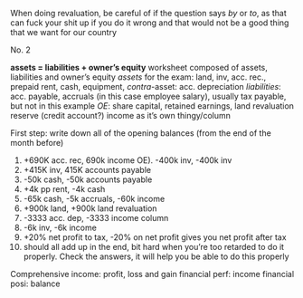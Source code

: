 When doing revaluation, be careful of if the question says *by* or *to*, as that can fuck your shit up if you do it wrong and that would not be a good thing that we want for our country

No. 2

**assets = liabilities + owner’s equity**
worksheet composed of assets, liabilities and owner’s equity
*assets* for the exam: land, inv, acc. rec., prepaid rent, cash, equipment, *contra*-asset: acc. depreciation
*liabilities*: acc. payable, accruals (in this case employee salary), usually tax payable, but not in this example
*OE*: share capital, retained earnings, land revaluation reserve (credit account?)
income as it’s own thingy/column

First step: write down all of the opening balances (from the end of the month before)
1. +690K acc. rec, 690k income OE). -400k inv, -400k inv
2. +415K inv, 415K accounts payable
3. -50k cash, -50k accounts payable
4. +4k pp rent, -4k cash
5. -65k cash, -5k accruals, -60k income
6. +900k land, +900k land revaluation
7. -3333 acc. dep, -3333 income column
8. -6k inv, -6k income
9. +20% net profit to tax, -20% on net profit gives you net profit after tax
10. should all add up in the end, bit hard when you’re too retarded to do it properly. Check the answers, it will help you be able to do this properly

Comprehensive income: profit, loss and gain
financial perf: income
financial posi: balance